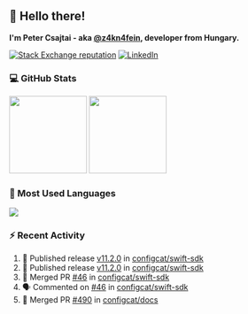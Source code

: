 ## 👋 Hello there!

**I'm Peter Csajtai - aka [@z4kn4fein](https://github.com/z4kn4fein), developer from Hungary.**

[![Stack Exchange reputation](https://img.shields.io/stackexchange/stackoverflow/r/8700582?color=orange&label=reputation&logo=stackoverflow&style=for-the-badge)](https://stackoverflow.com/users/8700582)
[![LinkedIn](https://img.shields.io/badge/linkedin-%230077B5.svg?style=for-the-badge&logo=linkedin&logoColor=white)](https://www.linkedin.com/in/csajtai-p%C3%A9ter-45395341/)

### 💻 GitHub Stats

<div>
  <img height="140px" src="https://github-readme-stats-pcsajtai.vercel.app/api?username=z4kn4fein&show_icons=true&hide_border=true&count_private=true&custom_title=Stats&theme=dracula&line_height=24&hide_title=true">
  <img height="140px" src="https://streak-stats.demolab.com?user=z4kn4fein&theme=dracula&hide_border=true">
  
</div>

### :toolbox: Most Used Languages

<img src="https://github-readme-stats-pcsajtai.vercel.app/api/top-langs/?username=z4kn4fein&theme=dracula&hide_border=true&layout=compact&langs_count=8&hide_title=true">

### :zap: Recent Activity

<!--START_SECTION:activity-->
1. 🚀 Published release [v11.2.0](https://github.com/configcat/swift-sdk/releases/tag/11.2.0) in [configcat/swift-sdk](https://github.com/configcat/swift-sdk)
2. 🚀 Published release [v11.2.0](https://github.com/configcat/swift-sdk/releases/tag/11.2.0) in [configcat/swift-sdk](https://github.com/configcat/swift-sdk)
3. 🎉 Merged PR [#46](https://github.com/configcat/swift-sdk/pull/46) in [configcat/swift-sdk](https://github.com/configcat/swift-sdk)
4. 🗣 Commented on [#46](https://github.com/configcat/swift-sdk/pull/46#issuecomment-2373644235) in [configcat/swift-sdk](https://github.com/configcat/swift-sdk)
5. 🎉 Merged PR [#490](https://github.com/configcat/docs/pull/490) in [configcat/docs](https://github.com/configcat/docs)
<!--END_SECTION:activity-->
